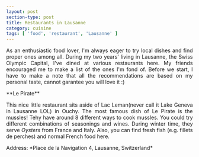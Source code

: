 ```yaml
---
layout: post
section-type: post
title: Restaurants in Lausanne
category: cuisine
tags: [ 'food', 'restaurant', 'Lausanne' ]
---
```


<p align="justify">
As an enthusiastic food lover, I'm always eager to try local dishes and find proper ones among all. During my two years' living in Lausanne, the Swiss Olympic Capital, I've dined at various restaurants here. My friends encouraged me to make a list of the ones I'm fond of. Before we start, I have to make a note that all the recommendations are based on my personal taste, cannot garantee you will love it :)
</p>
**Le Pirate**
<p align="justify">
This nice little restaurant sits aside of Lac Leman(never call it Lake Geneva in Lausanne LOL) in Ouchy. The most famous dish of Le Pirate is the mussles! Tehy have around 8 different ways to cook mussles. You could try different combinations of seasonings and wines. During winter time, they serve <I>Oysters</I> from France and Italy. Also, you can find fresh fish (e.g. fillets de perches) and normal French food here.
</p>
Address: *Place de la Navigation 4, Lausanne, Switzerland*
